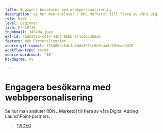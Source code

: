 ```yaml
---
title: Engagera besökarna med webbpersonalisering
description: Se hur man ansluter [!DNL Marketo] till flera av våra Digital Adding LaunchPoint-partners.
role: User
level: Beginner
jira: KT-10726
thumbnail: 345404.jpeg
exl-id: 4bd03272-cd14-43b7-9bbb-ef1cd9c3b0a5
feature: Web Personalization
source-git-commit: 433b00dc5dc1b7dde2931c6b9eaa8a403eae2415
workflow-type: tm+mt
source-wordcount: '38'
ht-degree: 0%

---
```


# Engagera besökarna med webbpersonalisering

Se hur man ansluter [!DNL Marketo] till flera av våra Digital Adding LaunchPoint-partners.

>[!VIDEO](https://video.tv.adobe.com/v/345404/?quality=12&learn=on)
